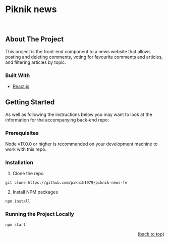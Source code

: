 # Piknik news
<br />

<div align="center">
<!--   <p align="center">
    <a href="">View Demo</a>
  </p> -->
</div>

## About The Project
This project is the front-end component to a news website that allows posting and deleting comments, voting for favourite comments and articles, and filtering articles by topic.

### Built With

* [React.js](https://reactjs.org/)

<!-- GETTING STARTED -->

##  Getting Started
As well as following the instructions below you may want to look at the information for the accompanying back-end repo:

###  Prerequisites

Node v17.0.0 or higher is recommended on your development machine to work with this repo.

###  Installation

1. Clone the repo
  ```
  git clone https://github.com/piknik1979/piknik-news-fe
  ``` 
2. Install NPM packages
  ```
  npm install
  ```
###  Running the Project Locally
  ```
  npm start
  ```

   
<p align="right">(<a href="#top">back to top</a>)</p>
